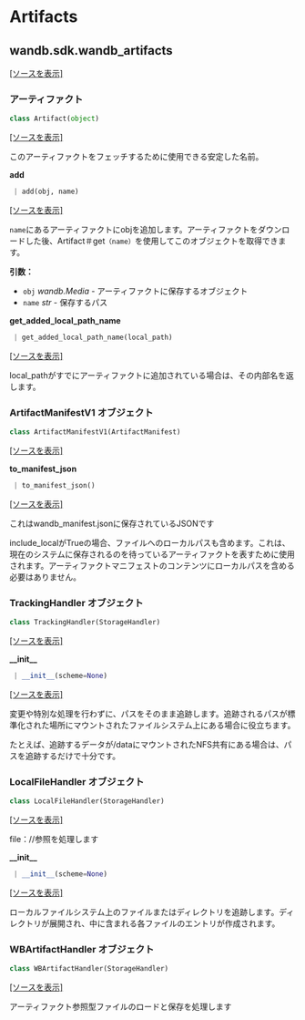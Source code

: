# Artifacts

## wandb.sdk.wandb\_artifacts

 [\[ソースを表示\]](https://github.com/wandb/client/blob/1d91d968ba0274736fc232dcb1a87a878142891d/wandb/sdk/wandb_artifacts.py#L2)

### アーティファクト

```python
class Artifact(object)
```

[ \[ソースを表示\]](https://github.com/wandb/client/blob/1d91d968ba0274736fc232dcb1a87a878142891d/wandb/sdk/wandb_artifacts.py#L69)

このアーティファクトをフェッチするために使用できる安定した名前。

**add**

```python
 | add(obj, name)
```

 [\[ソースを表示\]](https://github.com/wandb/client/blob/1d91d968ba0274736fc232dcb1a87a878142891d/wandb/sdk/wandb_artifacts.py#L229)

 `name`にあるアーティファクトにobjを追加します。アーティファクトをダウンロードした後、Artifact＃get`（name）`を使用してこのオブジェクトを取得できます。

**引数：**

* `obj` _wandb.Media_ - アーティファクトに保存するオブジェクト
* `name` _str_ -  保存するパス

**get\_added\_local\_path\_name**

```python
 | get_added_local_path_name(local_path)
```

 [\[ソースを表示\]](https://github.com/wandb/client/blob/1d91d968ba0274736fc232dcb1a87a878142891d/wandb/sdk/wandb_artifacts.py#L278)

local\_pathがすでにアーティファクトに追加されている場合は、その内部名を返します。

### ArtifactManifestV1 オブジェクト

```python
class ArtifactManifestV1(ArtifactManifest)
```

[ \[ソースを表示\]](https://github.com/wandb/client/blob/1d91d968ba0274736fc232dcb1a87a878142891d/wandb/sdk/wandb_artifacts.py#L328)

**to\_manifest\_json**

```python
 | to_manifest_json()
```

 [\[ソースを表示\]](https://github.com/wandb/client/blob/1d91d968ba0274736fc232dcb1a87a878142891d/wandb/sdk/wandb_artifacts.py#L368)

 これはwandb\_manifest.jsonに保存されているJSONです

include\_localがTrueの場合、ファイルへのローカルパスも含めます。これは、現在のシステムに保存されるのを待っているアーティファクトを表すために使用されます。アーティファクトマニフェストのコンテンツにローカルパスを含める必要はありません。

### TrackingHandler オブジェクト

```python
class TrackingHandler(StorageHandler)
```

 [\[ソースを表示\]](https://github.com/wandb/client/blob/1d91d968ba0274736fc232dcb1a87a878142891d/wandb/sdk/wandb_artifacts.py#L636)

**\_\_init\_\_**

```python
 | __init__(scheme=None)
```

 [\[ソースを表示\]](https://github.com/wandb/client/blob/1d91d968ba0274736fc232dcb1a87a878142891d/wandb/sdk/wandb_artifacts.py#L637)

変更や特別な処理を行わずに、パスをそのまま追跡します。追跡されるパスが標準化された場所にマウントされたファイルシステム上にある場合に役立ちます。

たとえば、追跡するデータが/dataにマウントされたNFS共有にある場合は、パスを追跡するだけで十分です。

### LocalFileHandler オブジェクト

```python
class LocalFileHandler(StorageHandler)
```

 [\[ソースを表示\]](https://github.com/wandb/client/blob/1d91d968ba0274736fc232dcb1a87a878142891d/wandb/sdk/wandb_artifacts.py#L682)

file：//参照を処理します

**\_\_init\_\_**

```python
 | __init__(scheme=None)
```

  [\[ソースを表示\]](https://github.com/wandb/client/blob/1d91d968ba0274736fc232dcb1a87a878142891d/wandb/sdk/wandb_artifacts.py#L686)

ローカルファイルシステム上のファイルまたはディレクトリを追跡します。ディレクトリが展開され、中に含まれる各ファイルのエントリが作成されます。

### WBArtifactHandler オブジェクト

```python
class WBArtifactHandler(StorageHandler)
```

  [\[ソースを表示\]](https://github.com/wandb/client/blob/1d91d968ba0274736fc232dcb1a87a878142891d/wandb/sdk/wandb_artifacts.py#L1172)

アーティファクト参照型ファイルのロードと保存を処理します

